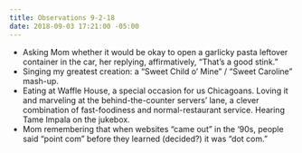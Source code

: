 ```yaml
---
title: Observations 9-2-18
date: 2018-09-03 17:21:00 -05:00
---
```


- Asking Mom whether it would be okay to open a garlicky pasta leftover container in the car, her replying, affirmatively, “That’s a good stink.”
- Singing my greatest creation: a “Sweet Child o’ Mine” / “Sweet Caroline” mash-up.
- Eating at Waffle House, a special occasion for us Chicagoans. Loving it and marveling at the behind-the-counter servers’ lane, a clever combination of fast-foodiness and normal-restaurant service. Hearing Tame Impala on the jukebox.
- Mom remembering that when websites “came out” in the ‘90s, people said “point com” before they learned (decided?) it was “dot com.”
